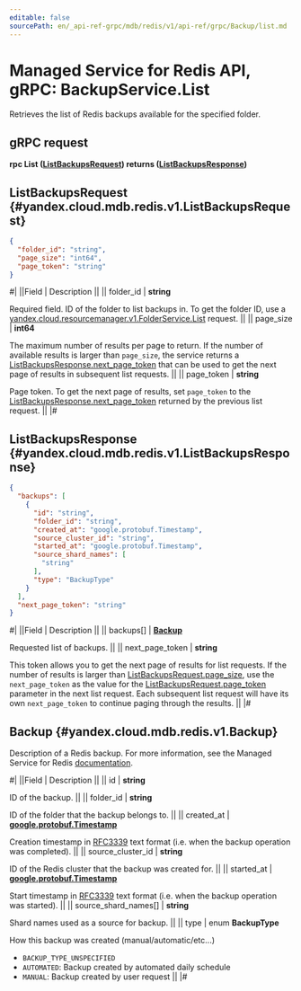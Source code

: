 ```yaml
---
editable: false
sourcePath: en/_api-ref-grpc/mdb/redis/v1/api-ref/grpc/Backup/list.md
---
```


# Managed Service for Redis API, gRPC: BackupService.List

Retrieves the list of Redis backups available for the specified folder.

## gRPC request

**rpc List ([ListBackupsRequest](#yandex.cloud.mdb.redis.v1.ListBackupsRequest)) returns ([ListBackupsResponse](#yandex.cloud.mdb.redis.v1.ListBackupsResponse))**

## ListBackupsRequest {#yandex.cloud.mdb.redis.v1.ListBackupsRequest}

```json
{
  "folder_id": "string",
  "page_size": "int64",
  "page_token": "string"
}
```

#|
||Field | Description ||
|| folder_id | **string**

Required field. ID of the folder to list backups in.
To get the folder ID, use a [yandex.cloud.resourcemanager.v1.FolderService.List](/docs/resource-manager/api-ref/grpc/Folder/list#List) request. ||
|| page_size | **int64**

The maximum number of results per page to return. If the number of available
results is larger than `page_size`, the service returns a [ListBackupsResponse.next_page_token](#yandex.cloud.mdb.redis.v1.ListBackupsResponse)
that can be used to get the next page of results in subsequent list requests. ||
|| page_token | **string**

Page token. To get the next page of results, set `page_token` to the [ListBackupsResponse.next_page_token](#yandex.cloud.mdb.redis.v1.ListBackupsResponse)
returned by the previous list request. ||
|#

## ListBackupsResponse {#yandex.cloud.mdb.redis.v1.ListBackupsResponse}

```json
{
  "backups": [
    {
      "id": "string",
      "folder_id": "string",
      "created_at": "google.protobuf.Timestamp",
      "source_cluster_id": "string",
      "started_at": "google.protobuf.Timestamp",
      "source_shard_names": [
        "string"
      ],
      "type": "BackupType"
    }
  ],
  "next_page_token": "string"
}
```

#|
||Field | Description ||
|| backups[] | **[Backup](#yandex.cloud.mdb.redis.v1.Backup)**

Requested list of backups. ||
|| next_page_token | **string**

This token allows you to get the next page of results for list requests. If the number of results
is larger than [ListBackupsRequest.page_size](#yandex.cloud.mdb.redis.v1.ListBackupsRequest), use the `next_page_token` as the value
for the [ListBackupsRequest.page_token](#yandex.cloud.mdb.redis.v1.ListBackupsRequest) parameter in the next list request. Each subsequent
list request will have its own `next_page_token` to continue paging through the results. ||
|#

## Backup {#yandex.cloud.mdb.redis.v1.Backup}

Description of a Redis backup. For more information, see
the Managed Service for Redis [documentation](/docs/managed-redis/concepts/backup).

#|
||Field | Description ||
|| id | **string**

ID of the backup. ||
|| folder_id | **string**

ID of the folder that the backup belongs to. ||
|| created_at | **[google.protobuf.Timestamp](https://developers.google.com/protocol-buffers/docs/reference/google.protobuf#timestamp)**

Creation timestamp in [RFC3339](https://www.ietf.org/rfc/rfc3339.txt) text format
(i.e. when the backup operation was completed). ||
|| source_cluster_id | **string**

ID of the Redis cluster that the backup was created for. ||
|| started_at | **[google.protobuf.Timestamp](https://developers.google.com/protocol-buffers/docs/reference/google.protobuf#timestamp)**

Start timestamp in [RFC3339](https://www.ietf.org/rfc/rfc3339.txt) text format
(i.e. when the backup operation was started). ||
|| source_shard_names[] | **string**

Shard names used as a source for backup. ||
|| type | enum **BackupType**

How this backup was created (manual/automatic/etc...)

- `BACKUP_TYPE_UNSPECIFIED`
- `AUTOMATED`: Backup created by automated daily schedule
- `MANUAL`: Backup created by user request ||
|#